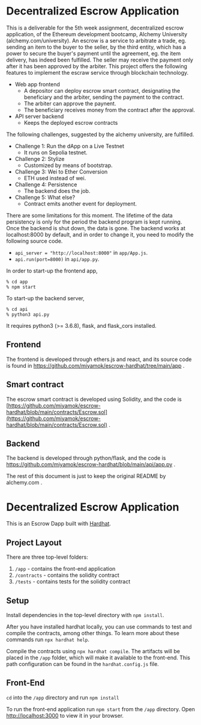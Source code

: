 # Decentralized Escrow Application

This is a deliverable for the 5th week assignment, decentralized escrow application, of the Ethereum development bootcamp, Alchemy University (alchemy.com/university).
An escrow is a service to arbitrate a trade, eg. sending an item to the buyer to the seller, by the third entity, which has a power to secure the buyer's payment until the agreement, eg. the item delivery, has indeed been fulfilled.
The seller may receive the payment only after it has been approved by the arbiter.
This project offers the following features to implement the escraw service through blockchain technology.

- Web app frontend
  - A depositor can deploy escrow smart contract, designating the beneficiary and the arbiter, sending the payment to the contract.
  - The arbiter can approve the paynent.
  - The beneficiary receives money from the contract after the approval.
- API server backend
  - Keeps the deployed escrow contracts
 
The following challenges, suggested by the alchemy university, are fulfilled.

- Challenge 1: Run the dApp on a Live Testnet
  - It runs on Sepolia testnet.
- Challenge 2: Stylize
  - Customized by means of bootstrap.
- Challenge 3: Wei to Ether Conversion
  - ETH used instead of wei.
- Challenge 4: Persistence
  - The backend does the job.
- Challenge 5: What else?
  - Contract emits another event for deployment.
 
There are some limitations for this moment.
The lifetime of the data persistency is only for the period the backend program is kept running.  Once the backend is shut down, the data is gone.
The backend works at localhost:8000 by default, and in order to change it, you need to modify the following source code.

- <code>api_server = "http://localhost:8000"</code> in <code>app/App.js</code>.
- <code>api.run(port=8000)</code> in <code>api/app.py</code>.

In order to start-up the frontend app,
```
% cd app
% npm start
```

To start-up the backend server,
```
% cd api
% python3 api.py
```
It requires python3 (>= 3.6.8), flask, and flask_cors installed.

## Frontend

The frontend is developed through ethers.js and react, and its source code is found in https://github.com/miyamok/escrow-hardhat/tree/main/app .

## Smart contract

The escrow smart contract is developed using Solidity, and the code is [https://github.com/miyamok/escrow-hardhat/blob/main/contracts/Escrow.sol](https://github.com/miyamok/escrow-hardhat/blob/main/contracts/Escrow.sol) .

## Backend

The backend is developed through python/flask, and the code is https://github.com/miyamok/escrow-hardhat/blob/main/api/app.py .

The rest of this document is just to keep the original README by alchemy.com .

# Decentralized Escrow Application

This is an Escrow Dapp built with [Hardhat](https://hardhat.org/).

## Project Layout

There are three top-level folders:

1. `/app` - contains the front-end application
2. `/contracts` - contains the solidity contract
3. `/tests` - contains tests for the solidity contract

## Setup

Install dependencies in the top-level directory with `npm install`.

After you have installed hardhat locally, you can use commands to test and compile the contracts, among other things. To learn more about these commands run `npx hardhat help`.

Compile the contracts using `npx hardhat compile`. The artifacts will be placed in the `/app` folder, which will make it available to the front-end. This path configuration can be found in the `hardhat.config.js` file.

## Front-End

`cd` into the `/app` directory and run `npm install`

To run the front-end application run `npm start` from the `/app` directory. Open [http://localhost:3000](http://localhost:3000) to view it in your browser.

